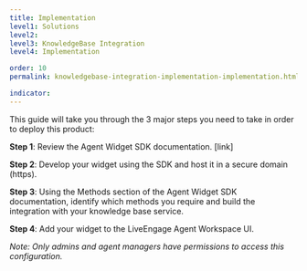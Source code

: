 ```yaml
---
title: Implementation
level1: Solutions
level2: 
level3: KnowledgeBase Integration
level4: Implementation

order: 10
permalink: knowledgebase-integration-implementation-implementation.html

indicator:
---
```


This guide will take you through the 3 major steps you need to take in order to deploy this product:

**Step 1**: Review the Agent Widget SDK documentation. [link]

**Step 2**: Develop your widget using the SDK and host it in a secure domain (https).

**Step 3**: Using the Methods section of the Agent Widget SDK documentation, identify which methods you require and build the integration with your knowledge base service. 

**Step 4**: Add your widget to the LiveEngage Agent Workspace UI.

_Note: Only admins and agent managers have permissions to access this configuration._